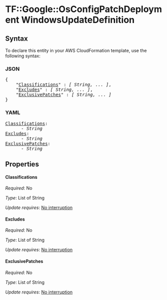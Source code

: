 # TF::Google::OsConfigPatchDeployment WindowsUpdateDefinition

## Syntax

To declare this entity in your AWS CloudFormation template, use the following syntax:

### JSON

<pre>
{
    "<a href="#classifications" title="Classifications">Classifications</a>" : <i>[ String, ... ]</i>,
    "<a href="#excludes" title="Excludes">Excludes</a>" : <i>[ String, ... ]</i>,
    "<a href="#exclusivepatches" title="ExclusivePatches">ExclusivePatches</a>" : <i>[ String, ... ]</i>
}
</pre>

### YAML

<pre>
<a href="#classifications" title="Classifications">Classifications</a>: <i>
      - String</i>
<a href="#excludes" title="Excludes">Excludes</a>: <i>
      - String</i>
<a href="#exclusivepatches" title="ExclusivePatches">ExclusivePatches</a>: <i>
      - String</i>
</pre>

## Properties

#### Classifications

_Required_: No

_Type_: List of String

_Update requires_: [No interruption](https://docs.aws.amazon.com/AWSCloudFormation/latest/UserGuide/using-cfn-updating-stacks-update-behaviors.html#update-no-interrupt)

#### Excludes

_Required_: No

_Type_: List of String

_Update requires_: [No interruption](https://docs.aws.amazon.com/AWSCloudFormation/latest/UserGuide/using-cfn-updating-stacks-update-behaviors.html#update-no-interrupt)

#### ExclusivePatches

_Required_: No

_Type_: List of String

_Update requires_: [No interruption](https://docs.aws.amazon.com/AWSCloudFormation/latest/UserGuide/using-cfn-updating-stacks-update-behaviors.html#update-no-interrupt)

